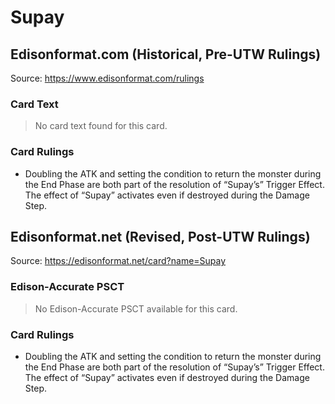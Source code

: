 # Supay

## Edisonformat.com (Historical, Pre-UTW Rulings)

Source: https://www.edisonformat.com/rulings

### Card Text

> No card text found for this card.

### Card Rulings

*   Doubling the ATK and setting the condition to return the monster during the End Phase are both part of the resolution of “Supay’s” Trigger Effect. The effect of “Supay” activates even if destroyed during the Damage Step.

## Edisonformat.net (Revised, Post-UTW Rulings)

Source: https://edisonformat.net/card?name=Supay

### Edison-Accurate PSCT

> No Edison-Accurate PSCT available for this card.

### Card Rulings

*   Doubling the ATK and setting the condition to return the monster during the End Phase are both part of the resolution of “Supay’s” Trigger Effect. The effect of “Supay” activates even if destroyed during the Damage Step.
            